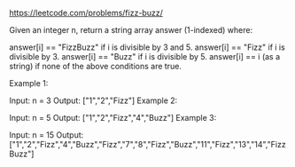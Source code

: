 https://leetcode.com/problems/fizz-buzz/

Given an integer n, return a string array answer (1-indexed) where:

answer[i] == "FizzBuzz" if i is divisible by 3 and 5.
answer[i] == "Fizz" if i is divisible by 3.
answer[i] == "Buzz" if i is divisible by 5.
answer[i] == i (as a string) if none of the above conditions are true.

Example 1:

Input: n = 3
Output: ["1","2","Fizz"]
Example 2:

Input: n = 5
Output: ["1","2","Fizz","4","Buzz"]
Example 3:

Input: n = 15
Output: ["1","2","Fizz","4","Buzz","Fizz","7","8","Fizz","Buzz","11","Fizz","13","14","FizzBuzz"]
